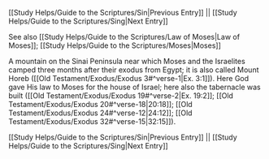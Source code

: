[[Study Helps/Guide to the Scriptures/Sin|Previous Entry]]  ||  [[Study Helps/Guide to the Scriptures/Sing|Next Entry]]

 See also [[Study Helps/Guide to the Scriptures/Law of Moses|Law of Moses]]; [[Study Helps/Guide to the Scriptures/Moses|Moses]]

 A mountain on the Sinai Peninsula near which Moses and the Israelites camped three months after their exodus from Egypt; it is also called Mount Horeb ([[Old Testament/Exodus/Exodus 3#^verse-1|Ex. 3:1]]). Here God gave His law to Moses for the house of Israel; here also the tabernacle was built ([[Old Testament/Exodus/Exodus 19#^verse-2|Ex. 19:2]]; [[Old Testament/Exodus/Exodus 20#^verse-18|20:18]]; [[Old Testament/Exodus/Exodus 24#^verse-12|24:12]]; [[Old Testament/Exodus/Exodus 32#^verse-15|32:15]]).

[[Study Helps/Guide to the Scriptures/Sin|Previous Entry]]  ||  [[Study Helps/Guide to the Scriptures/Sing|Next Entry]]